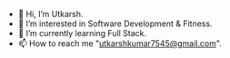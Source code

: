 - 👋 Hi, I’m Utkarsh.
- 👀 I’m interested in Software Development & Fitness.
- 🌱 I’m currently learning Full Stack.
- 📫 How to reach me "utkarshkumar7545@gmail.com".

<!---
Utkarsh7545 is a ✨ special ✨ repository because its `README.md` (this file) appears on your GitHub profile.
You can click the Preview link to take a look at your changes.
--->
